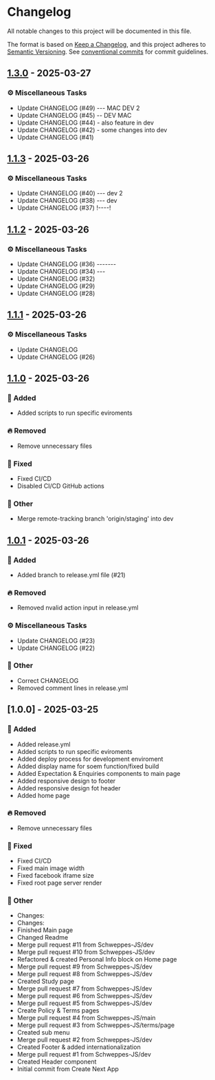 # Changelog

All notable changes to this project will be documented in this file.

The format is based on [Keep a Changelog](https://keepachangelog.com/en/1.0.0/),
and this project adheres to [Semantic Versioning](https://semver.org/spec/v2.0.0.html).
See [conventional commits](https://www.conventionalcommits.org/) for commit guidelines.

## [1.3.0] - 2025-03-27

### ⚙️ Miscellaneous Tasks

- Update CHANGELOG (#49) --- MAC DEV 2
- Update CHANGELOG (#45) -- DEV MAC
- Update CHANGELOG (#44) - also feature in dev
- Update CHANGELOG (#42) - some changes into dev
- Update CHANGELOG (#41)

## [1.1.3] - 2025-03-26

### ⚙️ Miscellaneous Tasks

- Update CHANGELOG (#40) --- dev 2
- Update CHANGELOG (#38) --- dev
- Update CHANGELOG (#37) !----!

## [1.1.2] - 2025-03-26

### ⚙️ Miscellaneous Tasks

- Update CHANGELOG (#36) -------
- Update CHANGELOG (#34) ---
- Update CHANGELOG (#32)
- Update CHANGELOG (#29)
- Update CHANGELOG (#28)

## [1.1.1] - 2025-03-26

### ⚙️ Miscellaneous Tasks

- Update CHANGELOG
- Update CHANGELOG (#26)

## [1.1.0] - 2025-03-26

### 🚀 Added

- Added scripts to run specific eviroments

### 🔥 Removed

- Remove unnecessary files

### 🐛 Fixed

- Fixed CI/CD
- Disabled CI/CD GitHub actions

### 💼 Other

- Merge remote-tracking branch 'origin/staging' into dev

## [1.0.1] - 2025-03-26

### 🚀 Added

- Added branch to release.yml file (#21)

### 🔥 Removed

- Removed nvalid action input in release.yml

### ⚙️ Miscellaneous Tasks

- Update CHANGELOG (#23)
- Update CHANGELOG (#22)

### 💼 Other

- Correct CHANGELOG
- Removed comment lines in release.yml

## [1.0.0] - 2025-03-25

### 🚀 Added

- Added release.yml
- Added scripts to run specific eviroments
- Added deploy process for development enviroment
- Added display name for soem function/fixed build
- Added Expectation & Enquiries components to main page
- Added responsive design to footer
- Added responsive design fot header
- Added home page

### 🔥 Removed

- Remove unnecessary files

### 🐛 Fixed

- Fixed CI/CD
- Fixed main image width
- Fixed facebook iframe size
- Fixed root page server render

### 💼 Other

- Changes:
- Changes:
- Finished Main page
- Changed Readme
- Merge pull request #11 from Schweppes-JS/dev
- Merge pull request #10 from Schweppes-JS/dev
- Refactored & created Personal Info block on Home page
- Merge pull request #9 from Schweppes-JS/dev
- Merge pull request #8 from Schweppes-JS/dev
- Created Study page
- Merge pull request #7 from Schweppes-JS/dev
- Merge pull request #6 from Schweppes-JS/dev
- Merge pull request #5 from Schweppes-JS/dev
- Create Policy & Terms pages
- Merge pull request #4 from Schweppes-JS/main
- Merge pull request #3 from Schweppes-JS/terms/page
- Created sub menu
- Merge pull request #2 from Schweppes-JS/dev
- Created Footer & added internationalization
- Merge pull request #1 from Schweppes-JS/dev
- Created Header component
- Initial commit from Create Next App

[1.3.0]: https://github.com/Schweppes-JS/next-insight-public/compare/v1.1.3..v1.3.0
[1.1.3]: https://github.com/Schweppes-JS/next-insight-public/compare/v1.1.2..v1.1.3
[1.1.2]: https://github.com/Schweppes-JS/next-insight-public/compare/v1.1.1..v1.1.2
[1.1.1]: https://github.com/Schweppes-JS/next-insight-public/compare/v1.1.0..v1.1.1
[1.1.0]: https://github.com/Schweppes-JS/next-insight-public/compare/v1.0.1..v1.1.0
[1.0.1]: https://github.com/Schweppes-JS/next-insight-public/compare/v1.0.0..v1.0.1

<!-- generated by git-cliff -->

